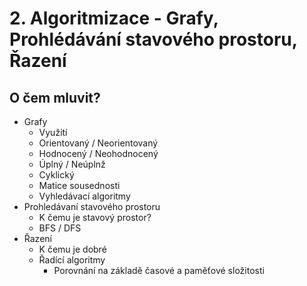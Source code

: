 # 2. Algoritmizace - Grafy, Prohlédávání stavového prostoru, Řazení

## O čem mluvit?

- Grafy
  - Využití
  - Orientovaný / Neorientovaný
  - Hodnocený / Neohodnocený
  - Úplný / Neúplnž
  - Cyklický
  - Matice sousednosti
  - Vyhledávací algoritmy
- Prohledávaní stavového prostoru
  - K čemu je stavový prostor?
  - BFS / DFS
- Řazení 
  - K čemu je dobré
  - Řadící algoritmy
    - Porovnání na základě časové a paměťové složitosti   
